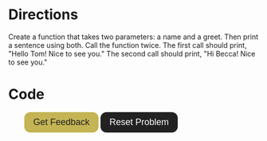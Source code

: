# Directions
Create a function that takes two parameters: a name and a greet. Then print a sentence using both. Call the function twice. The first call should print, "Hello Tom! Nice to see you." The second call should print, "Hi Becca! Nice to see you."

# Code
<div id="sortableTrash" class="sortable-code"></div> 
<div id="sortable" class="sortable-code"></div> 
<div style="clear:both;"></div> 
<p id="buttons"> 
    <input id="feedbackLink" class="button" value="Get Feedback" type="button" /> 
    <input id="newInstanceLink" class="button" value="Reset Problem" type="button" /> 
</p>

<style>
    #buttons {
        padding-left: 32px;
    }
   .button {
        padding: 8px 16px;
        border: 2px solid transparent;
        border-radius: 12px;
        font-size: 18px;
    }
    .button:hover {
        cursor: pointer;
    }

    #feedbackLink {
        background: #C4B454;
        color: #222;
    }
    #feedbackLink:hover {
        color: #222;
        background: white;
        border: 2px solid #C4B454;
    }
    #feedbackLink:active {
        outline: 2px solid #C4B454;
    }

    #newInstanceLink {
        background: #222;
        color: white;
    }
    #newInstanceLink:hover {
        color: #222;
        background: white;
        border: 2px solid #222;
    }

    #newInstanceLink:active {
        outline: 2px solid #222;
    }

</style>

<script type="text/javascript"> 
(function(){
  var initial = "def greeting(name, greet=&quot;Hi&quot;):\n" +
    "	print(f&quot;{greet} {name}. Nice to see you.&quot;)\n" +
    "    \n" +
    "greeting(&quot;Tom&quot;, &quot;Hello&quot;)\n" +
    "greeting(&quot;Becca&quot;)";
  var parsonsPuzzle = new ParsonsWidget({
    "sortableId": "sortable",
    "max_wrong_lines": 10,
    "grader": ParsonsWidget._graders.LineBasedGrader,
    "exec_limit": 2500,
    "can_indent": true,
    "x_indent": 50,
    "lang": "en",
    "show_feedback": true
  });
  parsonsPuzzle.init(initial);
  parsonsPuzzle.shuffleLines();
  $("#newInstanceLink").click(function(event){ 
      event.preventDefault(); 
      parsonsPuzzle.shuffleLines(); 
  }); 
  $("#feedbackLink").click(function(event){ 
      event.preventDefault(); 
      parsonsPuzzle.getFeedback(); 
  }); 
})(); 
</script>
